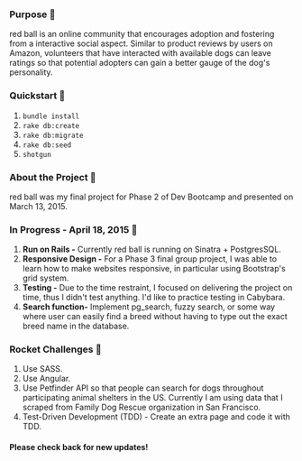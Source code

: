 
### Purpose :dog:
red ball is an online community that encourages adoption and fostering from a interactive social aspect. Similar to product reviews by users on Amazon, volunteers that have interacted with available dogs can leave ratings so that potential adopters can gain a better gauge of the dog's personality.


### Quickstart :floppy_disk:

1.  `bundle install`
2.  `rake db:create`
3.  `rake db:migrate`
4.  `rake db:seed`
5.  `shotgun`


### About the Project :page_with_curl:
red ball was my final project for Phase 2 of Dev Bootcamp and presented on March 13, 2015.

### In Progress - April 18, 2015 :open_file_folder:
1. **Run on Rails -** Currently red ball is running on Sinatra + PostgresSQL.
2. **Responsive Design -** For a Phase 3 final group project, I was able to learn how to make websites responsive, in particular using Bootstrap's grid system.
3. **Testing -** Due to the time restraint, I focused on delivering the project on time, thus I didn't test anything. I'd like to practice testing in Cabybara.
4. **Search function-** Implement pg_search, fuzzy search, or some way where user can easily find a breed without having to type out the exact breed name in the database.


### Rocket Challenges :rocket:
1. Use SASS.
2. Use Angular.
3. Use Petfinder API so that people can search for dogs throughout participating animal shelters in the US. Currently I am using data that I scraped from Family Dog Rescue organization in San Francisco.
4. Test-Driven Development (TDD) - Create an extra page and code it with TDD.



#### Please check back for new updates! ####
